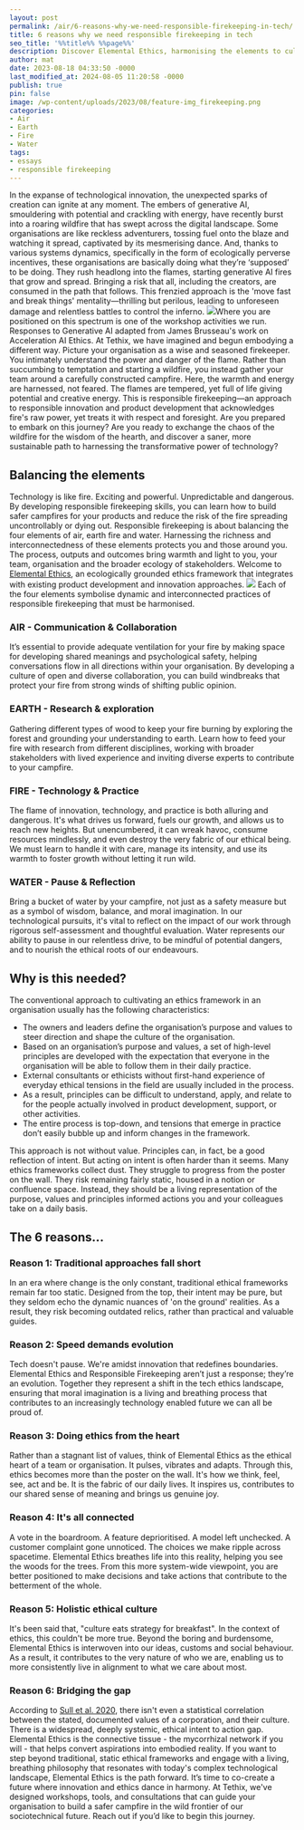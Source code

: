 ```yaml
---
layout: post
permalink: /air/6-reasons-why-we-need-responsible-firekeeping-in-tech/
title: 6 reasons why we need responsible firekeeping in tech
seo_title: '%%title%% %%page%%'
description: Discover Elemental Ethics, harmonising the elements to cultivate responsible firekeeping and the reasons why this is needed.
author: mat
date: 2023-08-18 04:33:50 -0000
last_modified_at: 2024-08-05 11:20:58 -0000
publish: true
pin: false
image: /wp-content/uploads/2023/08/feature-img_firekeeping.png
categories:
- Air
- Earth
- Fire
- Water
tags:
- essays
- responsible firekeeping
---
```

In the expanse of technological innovation, the unexpected sparks of creation can ignite at any moment. The embers of generative AI, smouldering with potential and crackling with energy, have recently burst into a roaring wildfire that has swept across the digital landscape. Some organisations are like reckless adventurers, tossing fuel onto the blaze and watching it spread, captivated by its mesmerising dance. And, thanks to various systems dynamics, specifically in the form of ecologically perverse incentives, these organisations are basically doing what they’re ‘supposed’ to be doing. They rush headlong into the flames, starting generative AI fires that grow and spread. Bringing a risk that all, including the creators, are consumed in the path that follows. This frenzied approach is the 'move fast and break things' mentality—thrilling but perilous, leading to unforeseen damage and relentless battles to control the inferno.  ![](/wp-content/uploads/2023/08/genAI-fire-spectrum_00.png)Where you are positioned on this spectrum is one of the workshop activities we run. Responses to Generative AI adapted from James Brusseau's work on Acceleration AI Ethics. At Tethix, we have imagined and begun embodying a different way. Picture your organisation as a wise and seasoned firekeeper. You intimately understand the power and danger of the flame. Rather than succumbing to temptation and starting a wildfire, you instead gather your team around a carefully constructed campfire. Here, the warmth and energy are harnessed, not feared. The flames are tempered, yet full of life giving potential and creative energy. This is responsible firekeeping—an approach to responsible innovation and product development that acknowledges fire's raw power, yet treats it with respect and foresight. Are you prepared to embark on this journey? Are you ready to exchange the chaos of the wildfire for the wisdom of the hearth, and discover a saner, more sustainable path to harnessing the transformative power of technology?

## Balancing the elements

Technology is like fire. Exciting and powerful. Unpredictable and dangerous. By developing responsible firekeeping skills, you can learn how to build safer campfires for your products and reduce the risk of the fire spreading uncontrollably or dying out. Responsible firekeeping is about balancing the four elements of air, earth fire and water. Harnessing the richness and interconnectedness of these elements protects you and those around you. The process, outputs and outcomes bring warmth and light to you, your team, organisation and the broader ecology of stakeholders. Welcome to [Elemental Ethics](https://tethix.co/elemental-ethics/), an ecologically grounded ethics framework that integrates with existing product development and innovation approaches. ![](/wp-content/uploads/2023/08/elemental-ethics_venn_transparent_00-1.svg) Each of the four elements symbolise dynamic and interconnected practices of responsible firekeeping that must be harmonised.

### AIR - Communication & Collaboration

It’s essential to provide adequate ventilation for your fire by making space for developing shared meanings and psychological safety, helping conversations flow in all directions within your organisation. By developing a culture of open and diverse collaboration, you can build windbreaks that protect your fire from strong winds of shifting public opinion.

### EARTH - Research & exploration

Gathering different types of wood to keep your fire burning by exploring the forest and grounding your understanding to earth. Learn how to feed your fire with research from different disciplines, working with broader stakeholders with lived experience and inviting diverse experts to contribute to your campfire.

### FIRE - Technology & Practice

The flame of innovation, technology, and practice is both alluring and dangerous. It's what drives us forward, fuels our growth, and allows us to reach new heights. But unencumbered, it can wreak havoc, consume resources mindlessly, and even destroy the very fabric of our ethical being. We must learn to handle it with care, manage its intensity, and use its warmth to foster growth without letting it run wild.

### WATER - Pause & Reflection

Bring a bucket of water by your campfire, not just as a safety measure but as a symbol of wisdom, balance, and moral imagination. In our technological pursuits, it's vital to reflect on the impact of our work through rigorous self-assessment and thoughtful evaluation. Water represents our ability to pause in our relentless drive, to be mindful of potential dangers, and to nourish the ethical roots of our endeavours.

## Why is this needed?

The conventional approach to cultivating an ethics framework in an organisation usually has the following characteristics:

* The owners and leaders define the organisation’s purpose and values to steer direction and shape the culture of the organisation.
* Based on an organisation’s purpose and values, a set of high-level principles are developed with the expectation that everyone in the organisation will be able to follow them in their daily practice.
* External consultants or ethicists without first-hand experience of everyday ethical tensions in the field are usually included in the process.
* As a result, principles can be difficult to understand, apply, and relate to for the people actually involved in product development, support, or other activities.
* The entire process is top-down, and tensions that emerge in practice don’t easily bubble up and inform changes in the framework.

This approach is not without value. Principles can, in fact, be a good reflection of intent. But acting on intent is often harder than it seems. Many ethics frameworks collect dust. They struggle to progress from the poster on the wall. They risk remaining fairly static, housed in a notion or confluence space. Instead, they should be a living representation of the purpose, values and principles informed actions you and your colleagues take on a daily basis.

## The 6 reasons...

### Reason 1: Traditional approaches fall short

In an era where change is the only constant, traditional ethical frameworks remain far too static. Designed from the top, their intent may be pure, but they seldom echo the dynamic nuances of 'on the ground' realities. As a result, they risk becoming outdated relics, rather than practical and valuable guides.

### Reason 2: Speed demands evolution

Tech doesn't pause. We're amidst innovation that redefines boundaries. Elemental Ethics and Responsible Firekeeping aren’t just a response; they’re an evolution. Together they represent a shift in the tech ethics landscape, ensuring that moral imagination is a living and breathing process that contributes to an increasingly technology enabled future we can all be proud of.

### Reason 3: Doing ethics from the heart

Rather than a stagnant list of values, think of Elemental Ethics as the ethical heart of a team or organisation. It pulses, vibrates and adapts. Through this, ethics becomes more than the poster on the wall. It's how we think, feel, see, act and be. It is the fabric of our daily lives. It inspires us, contributes to our shared sense of meaning and brings us genuine joy.

### Reason 4: It's all connected

A vote in the boardroom. A feature deprioritised. A model left unchecked. A customer complaint gone unnoticed. The choices we make ripple across spacetime. Elemental Ethics breathes life into this reality, helping you see the woods for the trees. From this more system-wide viewpoint, you are better positioned to make decisions and take actions that contribute to the betterment of the whole.

### Reason 5: Holistic ethical culture

It's been said that, "culture eats strategy for breakfast". In the context of ethics, this couldn't be more true. Beyond the boring and burdensome, Elemental Ethics is interwoven into our ideas, customs and social behaviour. As a result, it contributes to the very nature of who we are, enabling us to more consistently live in alignment to what we care about most.

### Reason 6: Bridging the gap

According to [Sull et al. 2020](https://www.google.com/url?q=https://sloanreview.mit.edu/article/when-it-comes-to-culture-does-your-company-walk-the-talk/&sa=D&source=docs&ust=1692324315015081&usg=AOvVaw3EIqNP6cUT06M7n053vAIi), there isn't even a statistical correlation between the stated, documented values of a corporation, and their culture. There is a widespread, deeply systemic, ethical intent to action gap. Elemental Ethics is the connective tissue - the mycorrhizal network if you will - that helps convert aspirations into embodied reality. If you want to step beyond traditional, static ethical frameworks and engage with a living, breathing philosophy that resonates with today's complex technological landscape, Elemental Ethics is the path forward. It’s time to co-create a future where innovation and ethics dance in harmony. At Tethix, we've designed workshops, tools, and consultations that can guide your organisation to build a safer campfire in the wild frontier of our sociotechnical future. Reach out if you’d like to begin this journey.
